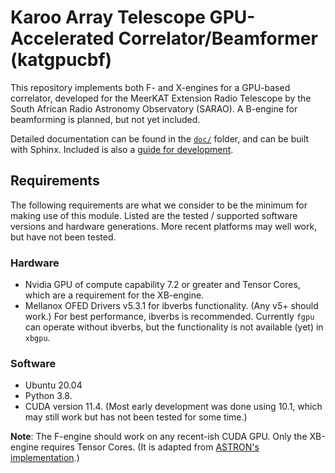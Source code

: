 # Karoo Array Telescope GPU-Accelerated Correlator/Beamformer (katgpucbf)

This repository implements both F- and X-engines for a GPU-based correlator,
developed for the MeerKAT Extension Radio Telescope by the South African Radio
Astronomy Observatory (SARAO). A B-engine for beamforming is planned, but not
yet included.

Detailed documentation can be found in the [`doc/`](doc/) folder, and can be
built with Sphinx. Included is also a [guide for development](doc/dev-guide.rst).

## Requirements
The following requirements are what we consider to be the minimum for making use
of this module. Listed are the tested / supported software versions and hardware
generations. More recent platforms may well work, but have not been tested.

### Hardware
* Nvidia GPU of compute capability 7.2 or greater and Tensor Cores, which are a
  requirement for the XB-engine.
* Mellanox OFED Drivers v5.3.1 for ibverbs functionality. (Any v5+ should work.)
  For best performance, ibverbs is recommended. Currently `fgpu` can operate
  without ibverbs, but the functionality is not available (yet) in `xbgpu`.

### Software
* Ubuntu 20.04
* Python 3.8.
* CUDA version 11.4. (Most early development was done using 10.1, which may
  still work but has not been tested for some time.)

**Note**: The F-engine should work on any recent-ish CUDA GPU. Only the
XB-engine requires Tensor Cores. (It is adapted from
[ASTRON's implementation](https://git.astron.nl/RD/tensor-core-correlator).)
